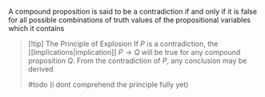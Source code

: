 A compound proposition is said to be a contradiction if and only if it is false for all possible combinations of truth values of the propositional variables which it contains

> [!tip] The Principle of Explosion
> If $P$ is a contradiction, the [[Implications|implication]] $P \to Q$ will be true for any compound proposition $Q$. From the contradiction of $P$, any conclusion may be derived
> 
> #todo (i dont comprehend the principle fully yet)

